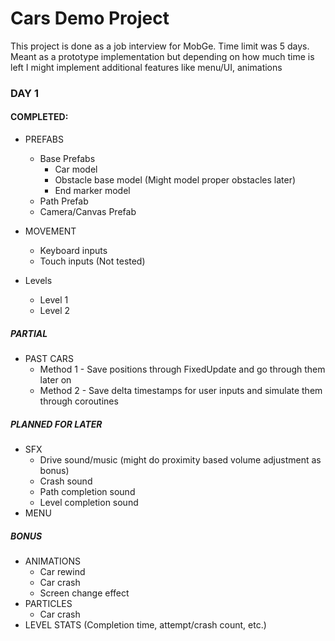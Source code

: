 # Cars Demo Project

This project is done as a job interview for MobGe. Time limit was 5 days. Meant as a prototype implementation but depending on how much time is left I might implement additional features like menu/UI, animations

### DAY 1
#### COMPLETED:
- PREFABS
  - Base Prefabs
    - Car model
    - Obstacle base model (Might model proper obstacles later)
    - End marker model
  - Path Prefab
  - Camera/Canvas Prefab
  
- MOVEMENT
  - Keyboard inputs
  - Touch inputs (Not tested)
  
- Levels
  - Level 1
  - Level 2

##### PARTIAL

- PAST CARS
  - Method 1 - Save positions through FixedUpdate and go through them later on
  - Method 2 - Save delta timestamps for user inputs and simulate them through coroutines

##### PLANNED FOR LATER

- SFX
  - Drive sound/music (might do proximity based volume adjustment as bonus)
  - Crash sound
  - Path completion sound
  - Level completion sound
- MENU

##### BONUS

- ANIMATIONS
  - Car rewind
  - Car crash
  - Screen change effect
- PARTICLES
  - Car crash
- LEVEL STATS (Completion time, attempt/crash count, etc.)
